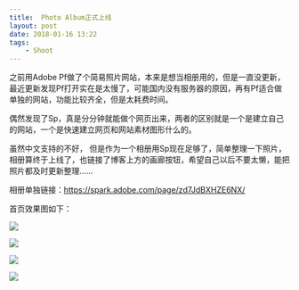 ```yaml
---
title:  Photo Album正式上线
layout: post
date: 2018-01-16 13:22
tags: 
    - Shoot
---
```

之前用Adobe Pf做了个简易照片网站，本来是想当相册用的，但是一直没更新，最近更新发现Pf打开实在是太慢了，可能国内没有服务器的原因，再有Pf适合做单独的网站，功能比较齐全，但是太耗费时间。

偶然发现了Sp，真是分分钟就能做个网页出来，两者的区别就是一个是建立自己的网站，一个是快速建立网页和网站素材图形什么的。

虽然中文支持的不好， 但是作为一个相册用Sp现在足够了，简单整理一下照片，相册算终于上线了，也链接了博客上方的画廊按钮，希望自己以后不要太懒，能把照片都及时更新整理……

相册单独链接：https://spark.adobe.com/page/zd7JdBXHZE6NX/

首页效果图如下：

![](http://lc-ec5pgDDk.cn-n1.lcfile.com/22yGqT9xydppW9p0DxIyfGCuGqevvxbkRxg9yJTS.jpg)

![](http://lc-ec5pgDDk.cn-n1.lcfile.com/lAwIlxpMymNJAXeRK44yx4eNWhhQfflJKluhsoN2.jpg)

![](http://lc-ec5pgDDk.cn-n1.lcfile.com/ny36LLTfnVt72g76CT2tyJomE7XimfVwxfEX6nvO.jpg)

![](http://lc-ec5pgDDk.cn-n1.lcfile.com/XwvLqp5pRRze32HJ0IGBqDKgqJEEb39TeY2WjpBV.jpg)